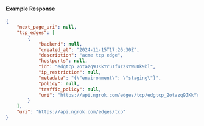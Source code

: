 <!-- Code generated for API Clients. DO NOT EDIT. -->

#### Example Response

```json
{
	"next_page_uri": null,
	"tcp_edges": [
		{
			"backend": null,
			"created_at": "2024-11-15T17:26:30Z",
			"description": "acme tcp edge",
			"hostports": null,
			"id": "edgtcp_2otazq9JKkYruIfuzzsYWuUk9bl",
			"ip_restriction": null,
			"metadata": "{\"environment\": \"staging\"}",
			"policy": null,
			"traffic_policy": null,
			"uri": "https://api.ngrok.com/edges/tcp/edgtcp_2otazq9JKkYruIfuzzsYWuUk9bl"
		}
	],
	"uri": "https://api.ngrok.com/edges/tcp"
}
```
